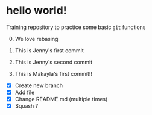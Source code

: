 # hello world!

Training repository to practice some basic `git` functions

0. We love rebasing 

1. This is Jenny's first commit

2. This is Jenny's second commit

3. This is Makayla's first commit!!

- [x] Create new branch
- [x] Add file
- [x] Change README.md (multiple times)
- [x] Squash ?
